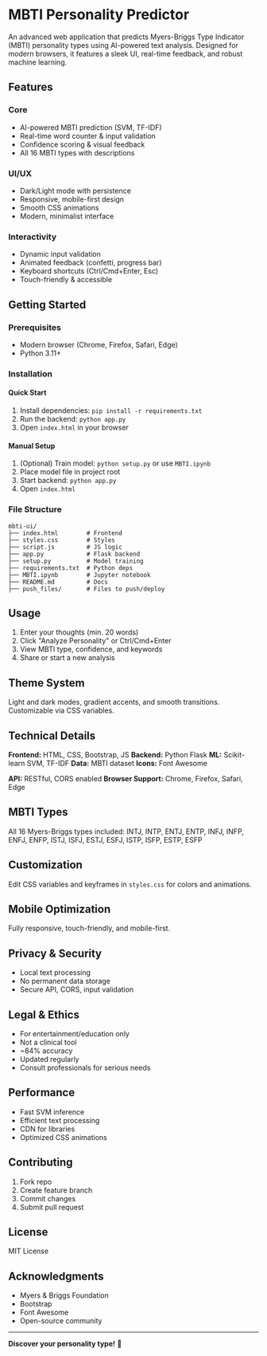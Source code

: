 
# MBTI Personality Predictor

An advanced web application that predicts Myers-Briggs Type Indicator (MBTI) personality types using AI-powered text analysis. Designed for modern browsers, it features a sleek UI, real-time feedback, and robust machine learning.


## Features

### Core
- AI-powered MBTI prediction (SVM, TF-IDF)
- Real-time word counter & input validation
- Confidence scoring & visual feedback
- All 16 MBTI types with descriptions

### UI/UX
- Dark/Light mode with persistence
- Responsive, mobile-first design
- Smooth CSS animations
- Modern, minimalist interface

### Interactivity
- Dynamic input validation
- Animated feedback (confetti, progress bar)
- Keyboard shortcuts (Ctrl/Cmd+Enter, Esc)
- Touch-friendly & accessible


## Getting Started

### Prerequisites
- Modern browser (Chrome, Firefox, Safari, Edge)
- Python 3.11+

### Installation


#### Quick Start
1. Install dependencies: `pip install -r requirements.txt`
2. Run the backend: `python app.py`
3. Open `index.html` in your browser

#### Manual Setup
1. (Optional) Train model: `python setup.py` or use `MBTI.ipynb`
2. Place model file in project root
3. Start backend: `python app.py`
4. Open `index.html`


### File Structure
```
mbti-ui/
├── index.html        # Frontend
├── styles.css        # Styles
├── script.js         # JS logic
├── app.py            # Flask backend
├── setup.py          # Model training
├── requirements.txt  # Python deps
├── MBTI.ipynb        # Jupyter notebook
├── README.md         # Docs
├── push_files/       # Files to push/deploy
```


## Usage

1. Enter your thoughts (min. 20 words)
2. Click "Analyze Personality" or Ctrl/Cmd+Enter
3. View MBTI type, confidence, and keywords
4. Share or start a new analysis


## Theme System

Light and dark modes, gradient accents, and smooth transitions. Customizable via CSS variables.


## Technical Details

**Frontend:** HTML, CSS, Bootstrap, JS
**Backend:** Python Flask
**ML:** Scikit-learn SVM, TF-IDF
**Data:** MBTI dataset
**Icons:** Font Awesome

**API:** RESTful, CORS enabled
**Browser Support:** Chrome, Firefox, Safari, Edge


## MBTI Types

All 16 Myers-Briggs types included:
INTJ, INTP, ENTJ, ENTP, INFJ, INFP, ENFJ, ENFP, ISTJ, ISFJ, ESTJ, ESFJ, ISTP, ISFP, ESTP, ESFP


## Customization

Edit CSS variables and keyframes in `styles.css` for colors and animations.


## Mobile Optimization

Fully responsive, touch-friendly, and mobile-first.


## Privacy & Security

- Local text processing
- No permanent data storage
- Secure API, CORS, input validation


## Legal & Ethics

- For entertainment/education only
- Not a clinical tool
- ~84% accuracy
- Updated regularly
- Consult professionals for serious needs


## Performance

- Fast SVM inference
- Efficient text processing
- CDN for libraries
- Optimized CSS animations


## Contributing

1. Fork repo
2. Create feature branch
3. Commit changes
4. Submit pull request


## License

MIT License


## Acknowledgments

- Myers & Briggs Foundation
- Bootstrap
- Font Awesome
- Open-source community

---

**Discover your personality type!** 🎉
